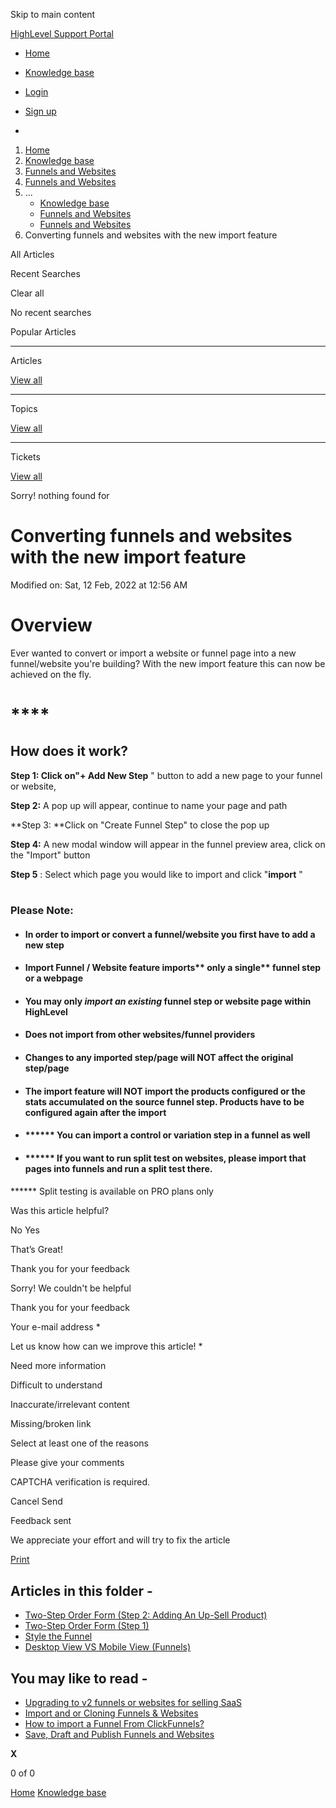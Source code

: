 Skip to main content

[ HighLevel Support Portal ](https://help.gohighlevel.com)

  * [ Home ](/support/home)
  * [ Knowledge base ](/support/solutions)

  * [Login](/support/login)
  * [Sign up](/support/signup)
  * 

  1. [Home](/support/home)
  2. [Knowledge base](/support/solutions)
  3. [Funnels and Websites](/support/solutions/155000000128)
  4. [Funnels and Websites](/support/solutions/folders/48000666011)
  5. ... 
     * [Knowledge base](/support/solutions)
     * [Funnels and Websites](/support/solutions/155000000128)
     * [Funnels and Websites](/support/solutions/folders/48000666011)
  6. Converting funnels and websites with the new import feature

All  Articles 

Recent Searches

Clear all

No recent searches

Popular Articles

* * *

Articles

[View all](/support/search/solutions)

* * *

Topics

[View all](/support/search/topics)

* * *

Tickets

[View all](/support/search/tickets)

Sorry! nothing found for   

# Converting funnels and websites with the new import feature

Modified on: Sat, 12 Feb, 2022 at 12:56 AM

# **Overview**

Ever wanted to convert or import a website or funnel page into a new funnel/website you're building? With the new import feature this can now be achieved on the fly. 

# ****

## **How does it work?**

**Step 1:  **Click on"**\+ Add New Step** " button to add a new page to your funnel or website, 

**Step 2:** A pop up will appear, continue to name your page and path

**Step 3:  **Click on "Create Funnel Step" to close the pop up

**Step 4:** A new modal window will appear in the funnel preview area, click on the "Import" button

**Step 5** : Select which page you would like to import and click "**import** "

# 

### **Please Note:**

  * #### In order to import or convert a funnel/website you first have to add a new step

  * #### Import Funnel / Website feature imports**  only a single** funnel step or a webpage

  * #### You may only _import an existing_ funnel step or website page within HighLevel

  * #### Does not import from other websites/funnel providers

  * #### Changes to any imported step/page will NOT affect the original step/page

  * #### The import feature will NOT import the products configured or the stats accumulated on the source funnel step. Products have to be configured again after the import

  * #### ****** You can import a control or variation step in a funnel as well

  * #### ****** If you want to run split test on websites, please import that pages into funnels and run a split test there.

####   

****** Split testing is available on PRO plans only

Was this article helpful?

No  Yes 

That’s Great!

Thank you for your feedback

Sorry! We couldn't be helpful

Thank you for your feedback

Your e-mail address *

Let us know how can we improve this article! *

Need more information 

Difficult to understand 

Inaccurate/irrelevant content 

Missing/broken link 

Select at least one of the reasons 

Please give your comments 

CAPTCHA verification is required. 

Cancel  Send 

Feedback sent

We appreciate your effort and will try to fix the article

[Print](javascript:print\(\))

## Articles in this folder -

  * [Two-Step Order Form (Step 2: Adding An Up-Sell Product)](/support/solutions/articles/48000980306-two-step-order-form-step-2-adding-an-up-sell-product-)
  * [Two-Step Order Form (Step 1)](/support/solutions/articles/48000980307-two-step-order-form-step-1-)
  * [Style the Funnel](/support/solutions/articles/48000980309-style-the-funnel)
  * [Desktop View VS Mobile View (Funnels)](/support/solutions/articles/48000980310-desktop-view-vs-mobile-view-funnels-)

## You may like to read -

  * [Upgrading to v2 funnels or websites for selling SaaS](/support/solutions/articles/48001210773-upgrading-to-v2-funnels-or-websites-for-selling-saas)
  * [Import and or Cloning Funnels & Websites](/support/solutions/articles/48001076117-import-and-or-cloning-funnels-websites)
  * [How to import a Funnel From ClickFunnels?](/support/solutions/articles/48000980322-how-to-import-a-funnel-from-clickfunnels-)
  * [Save, Draft and Publish Funnels and Websites](/support/solutions/articles/155000001913-save-draft-and-publish-funnels-and-websites)

**X**

0 of 0 []()

[Home](/support/home) [Knowledge base](/support/solutions)
